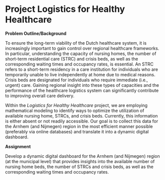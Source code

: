 # Project Logistics for Healthy Healthcare

**Problem Outline/Background**

To ensure the long-term viability of the Dutch healthcare system, it is increasingly important to gain control over regional healthcare frameworks. In particular, understanding the capacity of nursing homes, the number of short-term residential care (STRC) and crisis beds, as well as the corresponding waiting times and occupancy rates, is essential. An STRC refers to a short-term residency in a care institution for individuals who are temporarily unable to live independently at home due to medical reasons. Crisis beds are designated for individuals who require immediate (i.e., urgent) care. Gaining regional insight into these types of capacities and the performance of the healthcare logistics system can significantly contribute to improving overall care delivery.

Within the _Logistics for Healthy Healthcare_ project, we are employing mathematical modeling to identify ways to optimize the utilization of available nursing home, STRCs, and crisis beds. Currently, this information is either absent or not readily accessible. Our goal is to collect this data for the Arnhem (and Nijmegen) region in the most efficient manner possible (preferably via online databases) and translate it into a dynamic digital dashboard.

**Assignment**

Develop a dynamic digital dashboard for the Arnhem (and Nijmegen) region (at the municipal level) that provides insights into the available number of nursing home beds, the number of STRCs and crisis beds, as well as the corresponding waiting times and occupancy rates.
